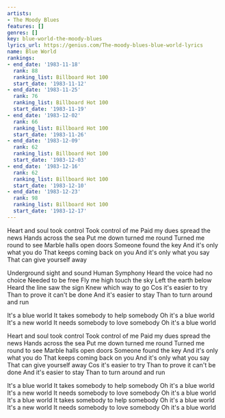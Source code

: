 ```yaml
---
artists:
- The Moody Blues
features: []
genres: []
key: blue-world-the-moody-blues
lyrics_url: https://genius.com/The-moody-blues-blue-world-lyrics
name: Blue World
rankings:
- end_date: '1983-11-18'
  rank: 88
  ranking_list: Billboard Hot 100
  start_date: '1983-11-12'
- end_date: '1983-11-25'
  rank: 76
  ranking_list: Billboard Hot 100
  start_date: '1983-11-19'
- end_date: '1983-12-02'
  rank: 66
  ranking_list: Billboard Hot 100
  start_date: '1983-11-26'
- end_date: '1983-12-09'
  rank: 62
  ranking_list: Billboard Hot 100
  start_date: '1983-12-03'
- end_date: '1983-12-16'
  rank: 62
  ranking_list: Billboard Hot 100
  start_date: '1983-12-10'
- end_date: '1983-12-23'
  rank: 98
  ranking_list: Billboard Hot 100
  start_date: '1983-12-17'
---
```

Heart and soul took control
Took control of me
Paid my dues spread the news
Hands across the sea
Put me down turned me round
Turned me round to see
Marble halls open doors
Someone found the key
And it's only what you do
That keeps coming back on you
And it's only what you say
That can give yourself away


Underground sight and sound
Human Symphony
Heard the voice had no choice
Needed to be free
Fly me high touch the sky
Left the earth below
Heard the line saw the sign
Knew which way to go
Cos it's easier to try
Than to prove it can't be done
And it's easier to stay
Than to turn around and run


It's a blue world
It takes somebody to help somebody
Oh it's a blue world
It's a new world
It needs somebody to love somebody
Oh it's a blue world


Heart and soul took control
Took control of me
Paid my dues spread the news
Hands across the sea
Put me down turned me round
Turned me round to see
Marble halls open doors
Someone found the key
And it's only what you do
That keeps coming back on you
And it's only what you say
That can give yourself away
Cos it's easier to try
Than to prove it can't be done
And it's easier to stay
Than to turn around and run


It's a blue world
It takes somebody to help somebody
Oh it's a blue world
It's a new world
It needs somebody to love somebody
Oh it's a blue world
It's a blue world
It takes somebody to help somebody
Oh it's a blue world
It's a new world
It needs somebody to love somebody
Oh it's a blue world
